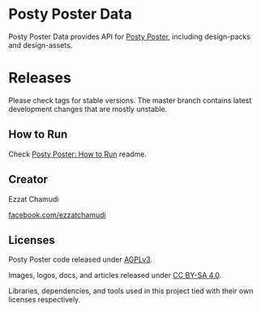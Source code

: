 # Posty Poster Data

Posty Poster Data provides API for [Posty Poster](https://github.com/ezhmd/posty-poster), including design-packs and design-assets.

# Releases

Please check tags for stable versions. The master branch contains latest development changes that are mostly unstable.

## How to Run

Check [Posty Poster: How to Run](https://github.com/ezhmd/posty-poster#how-to-run) readme.

## Creator

Ezzat Chamudi

[facebook.com/ezzatchamudi](https://facebook.com/ezzatchamudi)

## Licenses

Posty Poster code released under [AGPLv3](http://www.gnu.org/licenses/agpl-3.0.html). 

Images, logos, docs, and articles released under [CC BY-SA 4.0](https://creativecommons.org/licenses/by-sa/4.0/). 

Libraries, dependencies, and tools used in this project tied with their own licenses respectively.